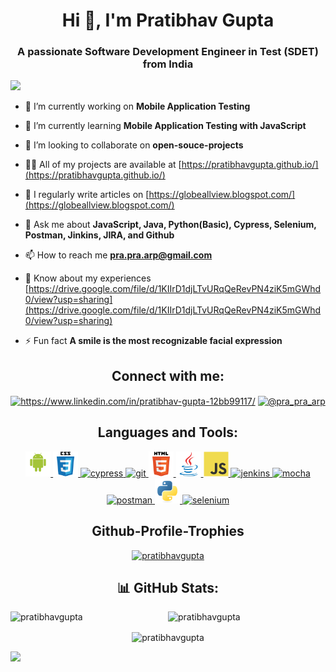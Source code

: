 <h1 align="center">Hi 👋, I'm Pratibhav Gupta</h1>
<h3 align="center">A passionate Software Development Engineer in Test (SDET) from India</h3>

<img src="https://user-images.githubusercontent.com/73097560/115834477-dbab4500-a447-11eb-908a-139a6edaec5c.gif"> 

- 🔭 I’m currently working on **Mobile Application Testing**

- 🌱 I’m currently learning **Mobile Application Testing with JavaScript**

- 👯 I’m looking to collaborate on **open-souce-projects**

- 👨‍💻 All of my projects are available at [https://pratibhavgupta.github.io/](https://pratibhavgupta.github.io/)

- 📝 I regularly write articles on [https://globeallview.blogspot.com/](https://globeallview.blogspot.com/)

- 💬 Ask me about **JavaScript, Java, Python(Basic), Cypress, Selenium, Postman, Jinkins, JIRA, and Github**

- 📫 How to reach me **pra.pra.arp@gmail.com**

- 📄 Know about my experiences [https://drive.google.com/file/d/1KIIrD1djLTvURqQeRevPN4ziK5mGWhd0/view?usp=sharing](https://drive.google.com/file/d/1KIIrD1djLTvURqQeRevPN4ziK5mGWhd0/view?usp=sharing)

- ⚡ Fun fact **A smile is the most recognizable facial expression**

<h2 align="center">Connect with me:</h2>
<p align="center">
<a href="https://linkedin.com/in/https://www.linkedin.com/in/pratibhav-gupta-12bb99117/" target="blank"><img align="center" src="https://raw.githubusercontent.com/rahuldkjain/github-profile-readme-generator/master/src/images/icons/Social/linked-in-alt.svg" alt="https://www.linkedin.com/in/pratibhav-gupta-12bb99117/" height="30" width="40" /></a>
<a href="https://www.hackerearth.com/@pra_pra_arp" target="blank"><img align="center" src="https://raw.githubusercontent.com/rahuldkjain/github-profile-readme-generator/master/src/images/icons/Social/hackerearth.svg" alt="@pra_pra_arp" height="30" width="40" /></a>
</p>

<h2 align="center">Languages and Tools:</h2>
<p align="center"> <a href="https://developer.android.com" target="_blank" rel="noreferrer"> <img src="https://raw.githubusercontent.com/devicons/devicon/master/icons/android/android-original-wordmark.svg" alt="android" width="40" height="40"/> </a> <a href="https://www.w3schools.com/css/" target="_blank" rel="noreferrer"> <img src="https://raw.githubusercontent.com/devicons/devicon/master/icons/css3/css3-original-wordmark.svg" alt="css3" width="40" height="40"/> </a> <a href="https://www.cypress.io" target="_blank" rel="noreferrer"> <img src="https://raw.githubusercontent.com/simple-icons/simple-icons/6e46ec1fc23b60c8fd0d2f2ff46db82e16dbd75f/icons/cypress.svg" alt="cypress" width="40" height="40"/> </a> <a href="https://git-scm.com/" target="_blank" rel="noreferrer"> <img src="https://www.vectorlogo.zone/logos/git-scm/git-scm-icon.svg" alt="git" width="40" height="40"/> </a> <a href="https://www.w3.org/html/" target="_blank" rel="noreferrer"> <img src="https://raw.githubusercontent.com/devicons/devicon/master/icons/html5/html5-original-wordmark.svg" alt="html5" width="40" height="40"/> </a> <a href="https://www.java.com" target="_blank" rel="noreferrer"> <img src="https://raw.githubusercontent.com/devicons/devicon/master/icons/java/java-original.svg" alt="java" width="40" height="40"/> </a> <a href="https://developer.mozilla.org/en-US/docs/Web/JavaScript" target="_blank" rel="noreferrer"> <img src="https://raw.githubusercontent.com/devicons/devicon/master/icons/javascript/javascript-original.svg" alt="javascript" width="40" height="40"/> </a> <a href="https://www.jenkins.io" target="_blank" rel="noreferrer"> <img src="https://www.vectorlogo.zone/logos/jenkins/jenkins-icon.svg" alt="jenkins" width="40" height="40"/> </a> <a href="https://mochajs.org" target="_blank" rel="noreferrer"> <img src="https://www.vectorlogo.zone/logos/mochajs/mochajs-icon.svg" alt="mocha" width="40" height="40"/> </a> <a href="https://postman.com" target="_blank" rel="noreferrer"> <img src="https://www.vectorlogo.zone/logos/getpostman/getpostman-icon.svg" alt="postman" width="40" height="40"/> </a> <a href="https://www.python.org" target="_blank" rel="noreferrer"> <img src="https://raw.githubusercontent.com/devicons/devicon/master/icons/python/python-original.svg" alt="python" width="40" height="40"/> </a> <a href="https://www.selenium.dev" target="_blank" rel="noreferrer"> <img src="https://raw.githubusercontent.com/detain/svg-logos/780f25886640cef088af994181646db2f6b1a3f8/svg/selenium-logo.svg" alt="selenium" width="40" height="40"/> </a> </p>

<h2 align="center">Github-Profile-Trophies</h2>
<p align="center"> <a href="https://github.com/ryo-ma/github-profile-trophy"><img src="https://github-profile-trophy.vercel.app/?username=pratibhavgupta" alt="pratibhavgupta" /></a> </p>

<h2 align="center">📊 GitHub Stats:</h2>

<p><img align="left" src="https://github-readme-stats.vercel.app/api/top-langs?username=pratibhavgupta&show_icons=true&locale=en&layout=compact&theme=gotham" alt="pratibhavgupta" /></p>

<p align="center"> <img src="https://github-readme-stats.vercel.app/api?username=pratibhavgupta&show_icons=true&locale=en&layout=compact&theme=gotham" alt="pratibhavgupta" /></p>

<p align="center"><img align="center" src="https://github-readme-streak-stats.herokuapp.com/?user=pratibhavgupta&show_icons=true&locale=en&layout=compact&theme=gotham" alt="pratibhavgupta" /></p>

<img src="https://user-images.githubusercontent.com/73097560/115834477-dbab4500-a447-11eb-908a-139a6edaec5c.gif">  

